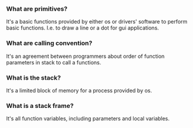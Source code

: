 ### What are primitives?

It's a basic functions provided by either os or drivers' software to perform basic functions. I.e. to draw a line or a dot for gui applications.


### What are calling convention?

It's an agreement between programmers about order of function parameters in stack to call a functions.


### What is the stack?

It's a limited block of memory for a process provided by os.


### What is a stack frame?

It's all function variables, including parameters and local variables.
